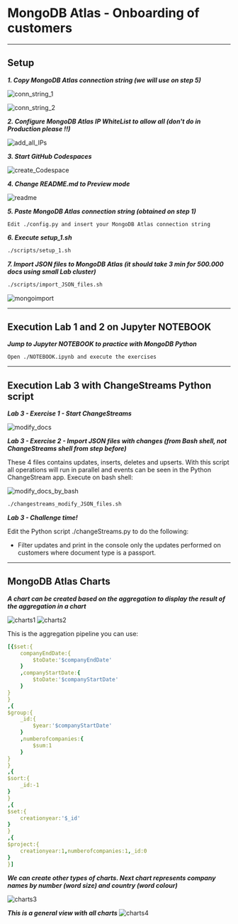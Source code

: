 # MongoDB Atlas - Onboarding of customers

---
## Setup

**_1. Copy MongoDB Atlas connection string (we will use on step 5)_**

![conn_string_1](img/conn_string_1.png "conn_string_1")

![conn_string_2](img/conn_string_2.png "conn_string_2")


**_2. Configure MongoDB Atlas IP WhiteList to allow all (don't do in Production please !!)_**

![add_all_IPs](img/add_all_IPs.png "add_all_IPs")


**_3. Start GitHub Codespaces_**

![create_Codespace](img/create_Codespace.png "create_Codespace")


**_4. Change README.md to Preview mode_**

![readme](img/readme.png "readme")


**_5. Paste MongoDB Atlas connection string (obtained on step 1)_**

```
Edit ./config.py and insert your MongoDB Atlas connection string
```

**_6. Execute setup\_1.sh_**

```bash
./scripts/setup_1.sh
```

**_7. Import JSON files to MongoDB Atlas (it should take 3 min for 500.000 docs using small Lab cluster)_**

```bash
./scripts/import_JSON_files.sh
```

![mongoimport](img/mongoimport.png "mongoimport")

---
## Execution Lab 1 and 2 on Jupyter NOTEBOOK

**_Jump to Jupyter NOTEBOOK to practice with MongoDB Python_**

```
Open ./NOTEBOOK.ipynb and execute the exercises
```

---
## Execution Lab 3 with ChangeStreams Python script

**_Lab 3 - Exercise 1 - Start ChangeStreams_**

![modify_docs](img/modify_docs.png "modify_docs")

**_Lab 3 - Exercise 2 - Import JSON files with changes (from Bash shell, not ChangeStreams shell from step before)_**

These 4 files contains updates, inserts, deletes and upserts. With this script all operations will run in parallel and events can be seen in the Python ChangeStream app.
Execute on bash shell:

![modify_docs_by_bash](img/modify_docs_by_bash.png "modify_docs_by_bash")

```bash
./changestreams_modify_JSON_files.sh
```

**_Lab 3 - Challenge time!_**

Edit the Python script ./changeStreams.py to do the following:
- Filter updates and print in the console only the updates performed on customers where document type is a passport.


---
## MongoDB Atlas Charts

**_A chart can be created based on the aggregation to display the result of the aggregation in a chart_**

![charts1](img/charts1.png "Adding the aggregation to the chart")
![charts2](img/charts2.png "Chart with aggregation created")

This is the aggregation pipeline you can use:

```yaml
[{$set:{
	companyEndDate:{
		$toDate:'$companyEndDate'
	}
	,companyStartDate:{
		$toDate:'$companyStartDate'
	}
}
}
,{
$group:{
	_id:{
		$year:'$companyStartDate'
	}
	,numberofcompanies:{
		$sum:1
	}
}
}
,{
$sort:{
	_id:-1
}
}
,{
$set:{
	creationyear:'$_id'
}
}
,{
$project:{
	creationyear:1,numberofcompanies:1,_id:0
}
}]
```


**_We can create other types of charts. Next chart represents company names by number (word size) and country (word colour)_**

![charts3](img/charts3.png "Word chart")

**_This is a general view with all charts_**
![charts4](img/charts4.png "General view with all charts")
